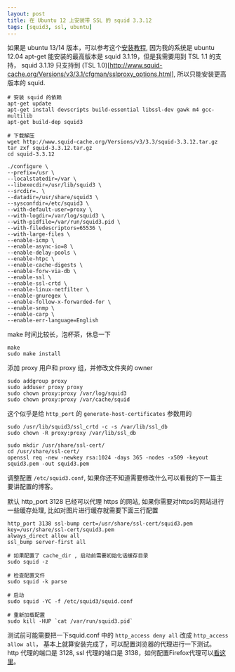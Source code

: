 ```yaml
---
layout: post
title: 在 Ubuntu 12 上安装带 SSL 的 squid 3.3.12
tags: [squid3, ssl, ubuntu]
---
```


如果是 ubuntu 13/14 版本，可以参考这个[安装教程](http://www.cyborgworkshop.org/2013/12/12/installing-squid-3-3-8-and-squidguard-on-ubuntu-13-10-with-transparent-http-and-https/),
因为我的系统是 ubuntu 12.04 apt-get 能安装的最高版本是 squid 3.1.19，但是我需要用到 TSL 1.1 的支持，
squid 3.1.19 只支持到 (TSL 1.0)[http://www.squid-cache.org/Versions/v3/3.1/cfgman/sslproxy_options.html],
所以只能安装更高版本的 squid.

```
# 安装 squid 的依赖
apt-get update
apt-get install devscripts build-essential libssl-dev gawk m4 gcc-multilib
apt-get build-dep squid3

# 下载解压
wget http://www.squid-cache.org/Versions/v3/3.3/squid-3.3.12.tar.gz
tar zxf squid-3.3.12.tar.gz
cd squid-3.3.12
```

```
./configure \
--prefix=/usr \
--localstatedir=/var \
--libexecdir=/usr/lib/squid3 \
--srcdir=. \
--datadir=/usr/share/squid3 \
--sysconfdir=/etc/squid3 \
--with-default-user=proxy \
--with-logdir=/var/log/squid3 \
--with-pidfile=/var/run/squid3.pid \
--with-filedescriptors=65536 \
--with-large-files \
--enable-icmp \
--enable-async-io=8 \
--enable-delay-pools \
--enable-htpc \
--enable-cache-digests \
--enable-forw-via-db \
--enable-ssl \
--enable-ssl-crtd \
--enable-linux-netfilter \
--enable-gnuregex \
--enable-follow-x-forwarded-for \
--enable-snmp \
--enable-carp \
--enable-err-language=English
```

make 时间比较长，泡杯茶，休息一下

```
make
sudo make install
```


添加 proxy 用户和 proxy 组，并修改文件夹的 owner

```
sudo addgroup proxy
sudo adduser proxy proxy
sudo chown proxy:proxy /var/log/squid3
sudo chown proxy:proxy /var/cache/squid
```

这个似乎是给 `http_port` 的 `generate-host-certificates` 参数用的

```
sudo /usr/lib/squid3/ssl_crtd -c -s /var/lib/ssl_db
sudo chown -R proxy:proxy /var/lib/ssl_db
```

```
sudo mkdir /usr/share/ssl-cert/
cd /usr/share/ssl-cert/
openssl req -new -newkey rsa:1024 -days 365 -nodes -x509 -keyout squid3.pem -out squid3.pem
```

调整配置 `/etc/squid3.conf`, 如果你还不知道需要修改什么可以看我的下一篇主要讲配置的博客。

默认 http_port 3128 已经可以代理 https 的网站, 如果你需要对https的网站进行一些缓存处理, 比如对图片进行缓存就需要下面三行配置

```
http_port 3138 ssl-bump cert=/usr/share/ssl-cert/squid3.pem key=/usr/share/ssl-cert/squid3.pem
always_direct allow all
ssl_bump server-first all
```

```
# 如果配置了 cache_dir , 启动前需要初始化话缓存目录
sudo squid -z

# 检查配置文件
sudo squid -k parse

# 启动
sudo squid -YC -f /etc/squid3/squid.conf

# 重新加载配置
sudo kill -HUP `cat /var/run/squid3.pid`
```

测试前可能需要把一下squid.conf 中的 `http_access deny all` 改成 `http_access allow all`，
基本上就算安装完成了，可以配置浏览器的代理进行一下测试。
http 代理的端口是 3128, ssl 代理的端口是 3138，如何配置Firefox代理可以[看这里](http://freeproxylist2014.blogspot.com/2014/01/how-to-enter-proxy-settings-in-firefox.html)。
